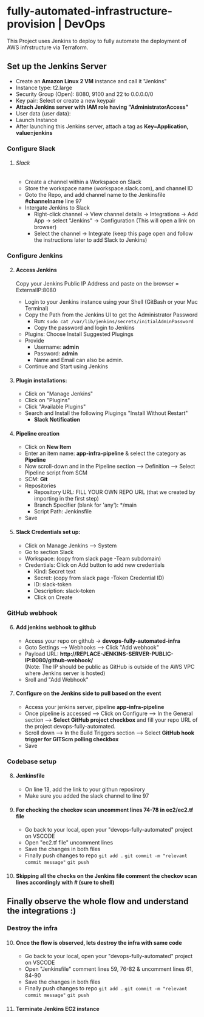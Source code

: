 # fully-automated-infrastructure-provision | DevOps
This Project uses Jenkins to deploy to fully automate the deployment of AWS infrstructure via Terraform. 

## Set up the Jenkins Server
- Create an **Amazon Linux 2 VM** instance and call it "Jenkins"
- Instance type: t2.large
- Security Group (Open): 8080, 9100 and 22 to 0.0.0.0/0
- Key pair: Select or create a new keypair
- **Attach Jenkins server with IAM role having "AdministratorAccess"**
- User data (user data): 
- Launch Instance
- After launching this Jenkins server, attach a tag as **Key=Application, value=jenkins**

### Configure Slack
1) ###### Slack
    - Create a channel within a Workspace on Slack
    - Store the workspace name (workspace.slack.com), and channel ID
    - Goto the Repo, and add channel name to the Jenkinsfile **#channelname** line 97
    - Intergate Jenkins to Slack
        - Right-click channel -> View channel details -> Integrations -> Add App -> select "Jenkins" -> Configuration (This will open a link on browser)
        - Select the channel -> Integrate (keep this page open and follow the instructions later to add Slack to Jenkins)

### Configure Jenkins 
2) #### Access Jenkins
    Copy your Jenkins Public IP Address and paste on the browser = ExternalIP:8080
    - Login to your Jenkins instance using your Shell (GitBash or your Mac Terminal)
    - Copy the Path from the Jenkins UI to get the Administrator Password
        - Run: `sudo cat /var/lib/jenkins/secrets/initialAdminPassword`
        - Copy the password and login to Jenkins
    - Plugins: Choose Install Suggested Plugings 
    - Provide 
        - Username: **admin**
        - Password: **admin**
        - Name and Email can also be admin.
    - Continue and Start using Jenkins

3)  #### Plugin installations:
    - Click on "Manage Jenkins"
    - Click on "Plugins"
    - Click "Available Plugins"
    - Search and Install the following Plugings "Install Without Restart"        
        - **Slack Notification**

4)  #### Pipeline creation
    - Click on **New Item**
    - Enter an item name: **app-infra-pipeline** & select the category as **Pipeline**
    - Now scroll-down and in the Pipeline section --> Definition --> Select Pipeline script from SCM
    - SCM: **Git**
    - Repositories
        - Repository URL: FILL YOUR OWN REPO URL (that we created by importing in the first step)
        - Branch Specifier (blank for 'any'): */main
        - Script Path: Jenkinsfile
    - Save

5)  #### Slack Credentials set up:
    - Click on Manage Jenkins --> System
    - Go to section Slack
    - Workspace: (copy from slack page -Team subdomain)
    - Credentials: Click on Add button to add new credentials
        - Kind: Secret text            
        - Secret: (copy from slack page -Token Credential ID)
        - ID: slack-token
        - Description: slack-token
        - Click on Create        


### GitHub webhook
6) #### Add jenkins webhook to github
    - Access your repo on github -> **devops-fully-automated-infra**
    - Goto Settings --> Webhooks --> Click "Add webhook" 
    - Payload URL: **http://REPLACE-JENKINS-SERVER-PUBLIC-IP:8080/github-webhook/**             
    (Note: The IP should be public as GitHub is outside of the AWS VPC where Jenkins server is hosted)
    - Sroll and "Add Webhook"

7) #### Configure on the Jenkins side to pull based on the event
    - Access your jenkins server, pipeline **app-infra-pipeline**
    - Once pipeline is accessed --> Click on Configure --> In the General section --> **Select GitHub project checkbox** and fill your repo URL of the project devops-fully-automated.
    - Scroll down --> In the Build Triggers section -->  Select **GitHub hook trigger for GITScm polling checkbox**
    - Save


### Codebase setup
8) #### Jenkinsfile
    - On line 13, add the link to your githun reposirory
    - Make sure you added the slack channel to line 97

9) #### For checking the checkov scan uncomment lines 74-78 in ec2/ec2.tf file
    - Go back to your local, open your "devops-fully-automated" project on VSCODE
    - Open "ec2.tf file" uncomment lines   
    - Save the changes in both files
    - Finally push changes to repo
        `git add .`
        `git commit -m "relevant commit message"`
        `git push`

9) #### Skipping all the checks on the Jenkins file comment the checkov scan lines accordingly with # (sure to shell)

## Finally observe the whole flow and understand the integrations :) 

### Destroy the infra
10) #### Once the flow is observed, lets destroy the infra with same code
    - Go back to your local, open your "devops-fully-automated" project on VSCODE
    - Open "Jenkinsfile" comment lines 59, 76-82 & uncomment lines 61, 84-90
    - Save the changes in both files
    - Finally push changes to repo
        `git add .`
        `git commit -m "relevant commit message"`
        `git push`

11) #### Terminate Jenkins EC2 instance
